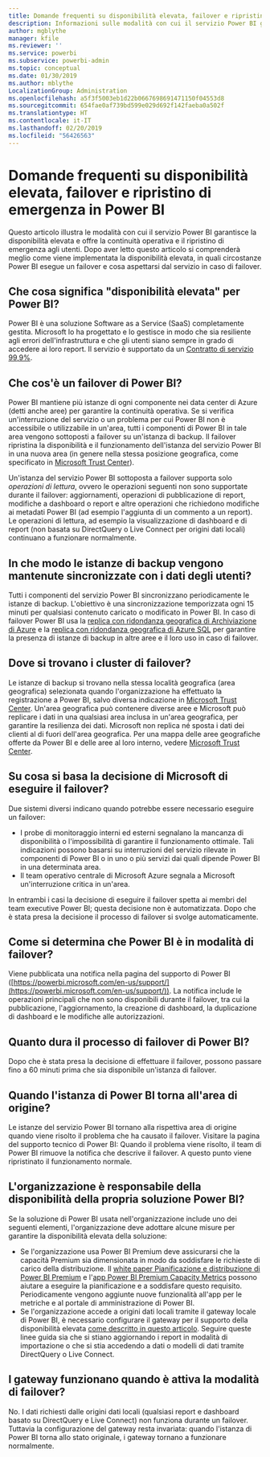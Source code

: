 ```yaml
---
title: Domande frequenti su disponibilità elevata, failover e ripristino di emergenza in Power BI
description: Informazioni sulle modalità con cui il servizio Power BI garantisce la disponibilità elevata e offre la continuità operativa e il ripristino di emergenza agli utenti.
author: mgblythe
manager: kfile
ms.reviewer: ''
ms.service: powerbi
ms.subservice: powerbi-admin
ms.topic: conceptual
ms.date: 01/30/2019
ms.author: mblythe
LocalizationGroup: Administration
ms.openlocfilehash: a5f3f5003eb1d22b0667698691471150f04553d8
ms.sourcegitcommit: 654fae0af739bd599e029d692f142faeba0a502f
ms.translationtype: HT
ms.contentlocale: it-IT
ms.lasthandoff: 02/20/2019
ms.locfileid: "56426563"
---
```

# <a name="power-bi-high-availability-failover-and-disaster-recovery-faq"></a>Domande frequenti su disponibilità elevata, failover e ripristino di emergenza in Power BI

Questo articolo illustra le modalità con cui il servizio Power BI garantisce la disponibilità elevata e offre la continuità operativa e il ripristino di emergenza agli utenti. Dopo aver letto questo articolo si comprenderà meglio come viene implementata la disponibilità elevata, in quali circostanze Power BI esegue un failover e cosa aspettarsi dal servizio in caso di failover.

## <a name="what-does-high-availability-mean-for-power-bi"></a>Che cosa significa "disponibilità elevata" per Power BI?

Power BI è una soluzione Software as a Service (SaaS) completamente gestita.  Microsoft lo ha progettato e lo gestisce in modo che sia resiliente agli errori dell'infrastruttura e che gli utenti siano sempre in grado di accedere ai loro report.  Il servizio è supportato da un [Contratto di servizio 99,9%](http://www.microsoftvolumelicensing.com/DocumentSearch.aspx?Mode=3&DocumentTypeId=37).

## <a name="what-is-a-power-bi-failover"></a>Che cos'è un failover di Power BI?

Power BI mantiene più istanze di ogni componente nei data center di Azure (detti anche aree) per garantire la continuità operativa. Se si verifica un'interruzione del servizio o un problema per cui Power BI non è accessibile o utilizzabile in un'area, tutti i componenti di Power BI in tale area vengono sottoposti a failover su un'istanza di backup. Il failover ripristina la disponibilità e il funzionamento dell'istanza del servizio Power BI in una nuova area (in genere nella stessa posizione geografica, come specificato in [Microsoft Trust Center](https://www.microsoft.com/TrustCenter/CloudServices/business-application-platform/data-location)).

Un'istanza del servizio Power BI sottoposta a failover supporta solo _operazioni di lettura_, ovvero le operazioni seguenti non sono supportate durante il failover: aggiornamenti, operazioni di pubblicazione di report, modifiche a dashboard o report e altre operazioni che richiedono modifiche ai metadati Power BI (ad esempio l'aggiunta di un commento a un report).  Le operazioni di lettura, ad esempio la visualizzazione di dashboard e di report (non basata su DirectQuery o Live Connect per origini dati locali) continuano a funzionare normalmente.

## <a name="how-are-backup-instances-kept-in-sync-with-my-data"></a>In che modo le istanze di backup vengono mantenute sincronizzate con i dati degli utenti?

Tutti i componenti del servizio Power BI sincronizzano periodicamente le istanze di backup. L'obiettivo è una sincronizzazione temporizzata ogni 15 minuti per qualsiasi contenuto caricato o modificato in Power BI. In caso di failover Power BI usa la [replica con ridondanza geografica di Archiviazione di Azure](/azure/storage/common/storage-redundancy-grs) e la [replica con ridondanza geografica di Azure SQL](/azure/sql-database/sql-database-active-geo-replication) per garantire la presenza di istanze di backup in altre aree e il loro uso in caso di failover.

## <a name="where-are-the-failover-clusters-located"></a>Dove si trovano i cluster di failover?

Le istanze di backup si trovano nella stessa località geografica (area geografica) selezionata quando l'organizzazione ha effettuato la registrazione a Power BI, salvo diversa indicazione in [Microsoft Trust Center](https://www.microsoft.com/TrustCenter/CloudServices/business-application-platform/data-location). Un'area geografica può contenere diverse aree e Microsoft può replicare i dati in una qualsiasi area inclusa in un'area geografica, per garantire la resilienza dei dati. Microsoft non replica né sposta i dati dei clienti al di fuori dell'area geografica. Per una mappa delle aree geografiche offerte da Power BI e delle aree al loro interno, vedere [Microsoft Trust Center](https://www.microsoft.com/TrustCenter/CloudServices/business-application-platform/data-location).

## <a name="how-does-microsoft-decide-to-failover"></a>Su cosa si basa la decisione di Microsoft di eseguire il failover?

Due sistemi diversi indicano quando potrebbe essere necessario eseguire un failover:

- I probe di monitoraggio interni ed esterni segnalano la mancanza di disponibilità o l'impossibilità di garantire il funzionamento ottimale. Tali indicazioni possono basarsi su interruzioni del servizio rilevate in componenti di Power BI o in uno o più servizi dai quali dipende Power BI in una determinata area.
- Il team operativo centrale di Microsoft Azure segnala a Microsoft un'interruzione critica in un'area.

In entrambi i casi la decisione di eseguire il failover spetta ai membri del team executive Power BI; questa decisione non è automatizzata. Dopo che è stata presa la decisione il processo di failover si svolge automaticamente.

## <a name="how-do-i-know-power-bi-is-now-in-failover-mode"></a>Come si determina che Power BI è in modalità di failover?

Viene pubblicata una notifica nella pagina del supporto di Power BI ([https://powerbi.microsoft.com/en-us/support/](https://powerbi.microsoft.com/en-us/support/)). La notifica include le operazioni principali che non sono disponibili durante il failover, tra cui la pubblicazione, l'aggiornamento, la creazione di dashboard, la duplicazione di dashboard e le modifiche alle autorizzazioni.

## <a name="how-long-does-it-take-power-bi-to-fail-over"></a>Quanto dura il processo di failover di Power BI?

Dopo che è stata presa la decisione di effettuare il failover, possono passare fino a 60 minuti prima che sia disponibile un'istanza di failover.

## <a name="when-does-my-power-bi-instance-return-to-the-original-region"></a>Quando l'istanza di Power BI torna all'area di origine?

Le istanze del servizio Power BI tornano alla rispettiva area di origine quando viene risolto il problema che ha causato il failover. Visitare la pagina del supporto tecnico di Power BI: Quando il problema viene risolto, il team di Power BI rimuove la notifica che descrive il failover. A questo punto viene ripristinato il funzionamento normale.

## <a name="am-i-responsible-for-the-availability-of-my-power-bi-solution"></a>L'organizzazione è responsabile della disponibilità della propria soluzione Power BI?

Se la soluzione di Power BI usata nell'organizzazione include uno dei seguenti elementi, l'organizzazione deve adottare alcune misure per garantire la disponibilità elevata della soluzione:

- Se l'organizzazione usa Power BI Premium deve assicurarsi che la capacità Premium sia dimensionata in modo da soddisfare le richieste di carico della distribuzione.  Il [white paper Pianificazione e distribuzione di Power BI Premium](https://aka.ms/Premium-Capacity-Planning-Deployment) e l'[app Power BI Premium Capacity Metrics](service-admin-premium-monitor-capacity.md) possono aiutare a eseguire la pianificazione e a soddisfare questo requisito. Periodicamente vengono aggiunte nuove funzionalità all'app per le metriche e al portale di amministrazione di Power BI.
- Se l'organizzazione accede a origini dati locali tramite il gateway locale di Power BI, è necessario configurare il gateway per il supporto della disponibilità elevata [come descritto in questo articolo](service-gateway-high-availability-clusters.md). Seguire queste linee guida sia che si stiano aggiornando i report in modalità di importazione o che si stia accedendo a dati o modelli di dati tramite DirectQuery o Live Connect.

## <a name="will-gateways-function-when-in-failover-mode"></a>I gateway funzionano quando è attiva la modalità di failover?

No. I dati richiesti dalle origini dati locali (qualsiasi report e dashboard basato su DirectQuery e Live Connect) non funziona durante un failover. Tuttavia la configurazione del gateway resta invariata: quando l'istanza di Power BI torna allo stato originale, i gateway tornano a funzionare normalmente.
